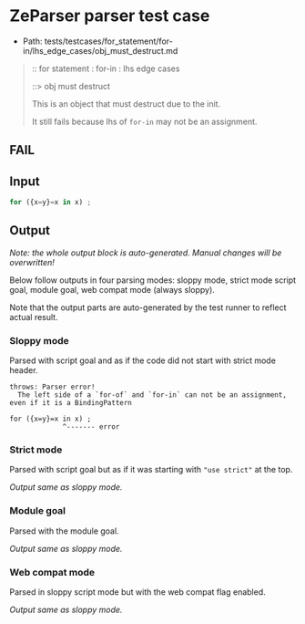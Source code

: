 # ZeParser parser test case

- Path: tests/testcases/for_statement/for-in/lhs_edge_cases/obj_must_destruct.md

> :: for statement : for-in : lhs edge cases
>
> ::> obj must destruct
>
> This is an object that must destruct due to the init.
>
> It still fails because lhs of `for-in` may not be an assignment.

## FAIL

## Input

`````js
for ({x=y}=x in x) ;
`````

## Output

_Note: the whole output block is auto-generated. Manual changes will be overwritten!_

Below follow outputs in four parsing modes: sloppy mode, strict mode script goal, module goal, web compat mode (always sloppy).

Note that the output parts are auto-generated by the test runner to reflect actual result.

### Sloppy mode

Parsed with script goal and as if the code did not start with strict mode header.

`````
throws: Parser error!
  The left side of a `for-of` and `for-in` can not be an assignment, even if it is a BindingPattern

for ({x=y}=x in x) ;
             ^------- error
`````

### Strict mode

Parsed with script goal but as if it was starting with `"use strict"` at the top.

_Output same as sloppy mode._

### Module goal

Parsed with the module goal.

_Output same as sloppy mode._

### Web compat mode

Parsed in sloppy script mode but with the web compat flag enabled.

_Output same as sloppy mode._

